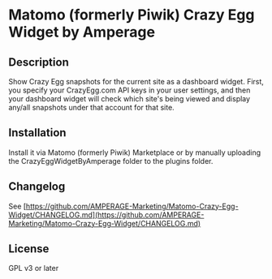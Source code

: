 # Matomo (formerly Piwik) Crazy Egg Widget by Amperage

## Description

Show Crazy Egg snapshots for the current site as a dashboard widget. First, you specify your CrazyEgg.com API keys in your user settings, and then your dashboard widget will check which site's being viewed and display any/all snapshots under that account for that site.

## Installation

Install it via Matomo (formerly Piwik) Marketplace or by manually uploading the CrazyEggWidgetByAmperage folder to the plugins folder.

## Changelog

See [https://github.com/AMPERAGE-Marketing/Matomo-Crazy-Egg-Widget/CHANGELOG.md](https://github.com/AMPERAGE-Marketing/Matomo-Crazy-Egg-Widget/CHANGELOG.md)

## License

GPL v3 or later